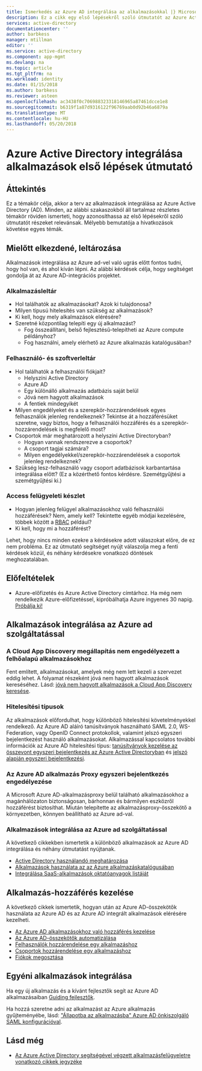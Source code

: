 ```yaml
---
title: Ismerkedés az Azure AD integrálása az alkalmazásokkal |} Microsoft Docs
description: Ez a cikk egy első lépésekről szóló útmutatót az Azure Active Directory (AD) integrálása a helyszíni alkalmazások és a felhőalapú alkalmazásokhoz.
services: active-directory
documentationcenter: ''
author: barbkess
manager: mtillman
editor: ''
ms.service: active-directory
ms.component: app-mgmt
ms.devlang: na
ms.topic: article
ms.tgt_pltfrm: na
ms.workload: identity
ms.date: 01/15/2018
ms.author: barbkess
ms.reviewer: asteen
ms.openlocfilehash: ac3438f0c706988323318146965a87461dcce1e8
ms.sourcegitcommit: b6319f1a87d9316122f96769aab0d92b46a6879a
ms.translationtype: MT
ms.contentlocale: hu-HU
ms.lasthandoff: 05/20/2018
---
```

# <a name="integrating-azure-active-directory-with-applications-getting-started-guide"></a>Azure Active Directory integrálása alkalmazások első lépések útmutató
## <a name="overview"></a>Áttekintés
Ez a témakör célja, akkor a terv az alkalmazások integrálása az Azure Active Directory (AD). Minden, az alábbi szakaszokból áll tartalmaz részletes témakör röviden ismerteti, hogy azonosíthassa az első lépésekről szóló útmutatót részeket relevánsak.  Mélyebb bemutatója a hivatkozások követése egyes témák.

## <a name="before-you-begin-take-inventory"></a>Mielőtt elkezdené, leltározása
Alkalmazások integrálása az Azure ad-vel való ugrás előtt fontos tudni, hogy hol van, és ahol kíván lépni.  Az alábbi kérdések célja, hogy segítséget gondolja át az Azure AD-integrációs projektet.

### <a name="application-inventory"></a>Alkalmazásleltár
* Hol találhatók az alkalmazásokat? Azok ki tulajdonosa?
* Milyen típusú hitelesítés van szükség az alkalmazások?
* Ki kell, hogy mely alkalmazások elérésére?
* Szeretné központilag telepíti egy új alkalmazást?
  * Fog összeállítani, belső fejlesztésű-telepítheti az Azure compute példányhoz?
  * Fog használni, amely elérhető az Azure alkalmazás katalógusában?

### <a name="user-and-group-inventory"></a>Felhasználó- és szoftverleltár
* Hol találhatók a felhasználói fiókjait?
  * Helyszíni Active Directory
  * Azure AD
  * Egy különálló alkalmazás adatbázis saját belül
  * Jóvá nem hagyott alkalmazások
  * A fentiek mindegyikét
* Milyen engedélyeket és a szerepkör-hozzárendelések egyes felhasználók jelenleg rendelkeznek? Tekintse át a hozzáférésüket szeretne, vagy biztos, hogy a felhasználói hozzáférés és a szerepkör-hozzárendelések is megfelelő most?
* Csoportok már meghatározott a helyszíni Active Directoryban?
  * Hogyan vannak rendszerezve a csoportok?
  * A csoport tagjai számára?
  * Milyen engedélyekkel/szerepkör-hozzárendelések a csoportok jelenleg rendelkeznek?
* Szükség lesz-felhasználó vagy csoport adatbázisok karbantartása integrálása előtt?  (Ez a közérthető fontos kérdésre. Szemétgyűjtési a szemétgyűjtési ki.)

### <a name="access-management-inventory"></a>Access felügyeleti készlet
* Hogyan jelenleg felügyel alkalmazásokhoz való felhasználói hozzáférések? Nem, amely kell?  Tekintette egyéb módjai kezelésére, többek között a [RBAC](../../role-based-access-control/role-assignments-portal.md) például?
* Ki kell, hogy mi a hozzáférést?

Lehet, hogy nincs minden ezekre a kérdésekre adott válaszokat előre, de ez nem probléma.  Ez az útmutató segítséget nyújt válaszolja meg a fenti kérdések közül, és néhány kérdésekre vonatkozó döntések meghozatalában.

## <a name="prerequisites"></a>Előfeltételek
* Azure-előfizetés és Azure Active Directory címtárhoz.  Ha még nem rendelkezik Azure-előfizetéssel, kipróbálhatja Azure ingyenes 30 napig. [Próbálja ki!](https://azure.microsoft.com/trial/get-started-active-directory/)

## <a name="application-integration-with-azure-ad"></a>Alkalmazások integrálása az Azure ad szolgáltatással
### <a name="finding-unsanctioned-cloud-applications-with-cloud-app-discovery"></a>A Cloud App Discovery megállapítás nem engedélyezett a felhőalapú alkalmazásokhoz
Fent említett, alkalmazásokat, amelyek még nem lett kezeli a szervezet eddig lehet.  A folyamat részeként jóvá nem hagyott alkalmazások kereséséhez. Lásd: [jóvá nem hagyott alkalmazások a Cloud App Discovery keresése](cloud-app-discovery.md).

### <a name="authentication-types"></a>Hitelesítési típusok
Az alkalmazások előfordulhat, hogy különböző hitelesítési követelményekkel rendelkező. Az Azure AD aláíró tanúsítványok használható SAML 2.0, WS-Federation, vagy OpenID Connect protokollok, valamint jelszó egyszeri bejelentkezést használó alkalmazásokat. Alkalmazással kapcsolatos további információk az Azure AD hitelesítési típus: [tanúsítványok kezelése az összevont egyszeri bejelentkezés az Azure Active Directoryban](../active-directory-sso-certs.md) és [jelszó alapján egyszeri bejelentkezési](what-is-single-sign-on.md).

### <a name="enabling-sso-with-azure-ad-app-proxy"></a>Az Azure AD alkalmazás Proxy egyszeri bejelentkezés engedélyezése
A Microsoft Azure AD-alkalmazásproxy belül található alkalmazásokhoz a magánhálózaton biztonságosan, bárhonnan és bármilyen eszközről hozzáférést biztosíthat. Miután telepítette az alkalmazásproxy-összekötő a környezetben, könnyen beállítható az Azure ad-val.

### <a name="integrating-applications-with-azure-ad"></a>Alkalmazások integrálása az Azure ad szolgáltatással
A következő cikkekben ismertetik a különböző alkalmazások az Azure AD integrálása és néhány útmutatást nyújtanak.

* [Active Directory használandó meghatározása](../active-directory-administer.md)
* [Alkalmazások használata az az Azure alkalmazáskatalógusában](what-is-single-sign-on.md)
* [Integrálása SaaS-alkalmazások oktatóanyagok listáját](../active-directory-saas-tutorial-list.md)

## <a name="managing-access-to-applications"></a>Alkalmazás-hozzáférés kezelése
A következő cikkek ismertetik, hogyan után az Azure AD-összekötők használata az Azure AD és az Azure AD integrált alkalmazások elérésére kezelheti.

* [Az Azure AD alkalmazásokhoz való hozzáférés kezelése](../active-directory-managing-access-to-apps.md)
* [Az Azure AD-összekötők automatizálása](../active-directory-saas-app-provisioning.md)
* [Felhasználók hozzárendelése egy alkalmazáshoz](../active-directory-applications-guiding-developers-assigning-users.md)
* [Csoportok hozzárendelése egy alkalmazáshoz](../active-directory-applications-guiding-developers-assigning-groups.md)
* [Fiókok megosztása](../active-directory-sharing-accounts.md)

## <a name="integrating-custom-applications"></a>Egyéni alkalmazások integrálása
Ha egy új alkalmazás és a kívánt fejlesztők segít az Azure AD alkalmazásaiban [Guiding fejlesztők](../active-directory-applications-guiding-developers-for-lob-applications.md).

Ha hozzá szeretne adni az alkalmazást az Azure alkalmazás gyűjteményébe, lásd: ["Állapotba az alkalmazásba" Azure AD önkiszolgáló SAML konfigurációval](https://cloudblogs.microsoft.com/enterprisemobility/2015/06/17/bring-your-own-app-with-azure-ad-self-service-saml-configuration-now-in-preview/).

## <a name="see-also"></a>Lásd még
* [Az Azure Active Directory segítségével végzett alkalmazásfelügyeletre vonatkozó cikkek jegyzéke](../active-directory-apps-index.md)

